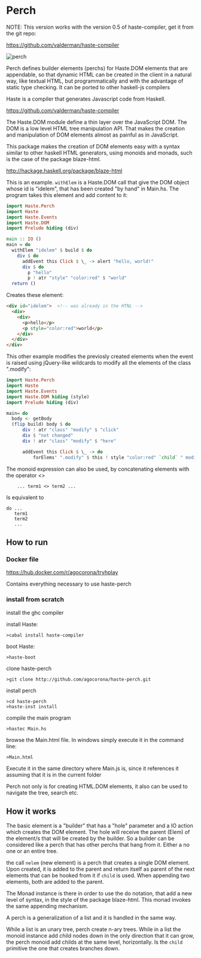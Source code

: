 Perch
=================
NOTE: This version works with the version 0.5 of haste-compiler, get it from the git repo:

https://github.com/valderman/haste-compiler

![perch](http://www.designboom.com/history/wirehangers/whnew.gif)

Perch defines builder elements (perchs) for Haste.DOM elements that are appendable, so that dynamic HTML can be created in the client in a natural way, like textual HTML, but programmatically and with the advantage of static type checking. It can be ported to other haskell-js compilers

Haste is a compiler that generates Javascript code from Haskell.

https://github.com/valderman/haste-compiler

The Haste.DOM module define a thin layer over the JavaScript DOM. The DOM is a low level HTML tree manipulation API. That makes the creation and manipulation of DOM elements almost as painful as in JavaScript.

This package makes the creation of DOM elements easy with a syntax  similar to other haskell HTML generators, using monoids and monads, such is the case of the package blaze-html.

http://hackage.haskell.org/package/blaze-html

This is an example. `withElem`  is a Haste.DOM call that give the DOM object whose id is "idelem", that has been created "by hand" in Main.hs. The program takes this element and add content to it:

```haskell
import Haste.Perch
import Haste
import Haste.Events
import Haste.DOM
import Prelude hiding (div)

main :: IO ()
main = do
  withElem "idelem" $ build $ do
    div $ do
      addEvent this Click $ \_ -> alert "hello, world!"
      div $ do
        p "hello"
        p ! atr "style" "color:red" $ "world"
  return ()
```

Creates these element:

```html
<div id="idelem">  <!-- was already in the HTNL -->
  <div>
    <div>
      <p>hello</p>
      <p style="color:red">world</p>
    </div>
  </div>
</div>
```

This other example modifies the previosly created elements when the event is raised using jQuery-like wildcards to modify all the elements of the class ".modify":

```haskell
import Haste.Perch
import Haste
import Haste.Events
import Haste.DOM hiding (style)
import Prelude hiding (div)

main= do
  body <- getBody
  (flip build) body $ do
      div ! atr "class" "modify" $ "click"
      div $ "not changed"
      div ! atr "class" "modify" $ "here"

      addEvent this Click $ \_ -> do
          forElems' ".modify" $ this ! style "color:red" `child` " modified"
```

The  monoid expression can also be used, by concatenating elements with the operator <>

        ... term1 <> term2 ...


Is equivalent to

    do ...
       term1
       term2
       ...

How to run
----------

### Docker file


https://hub.docker.com/r/agocorona/tryhplay

Contains everything necessary to use haste-perch

### install from scratch

install the ghc compiler

install Haste:

    >cabal install haste-compiler

boot Haste:

    >haste-boot

clone haste-perch

    >git clone http://github.com/agocorona/haste-perch.git

install perch

    >cd haste-perch
    >haste-inst install

compile the main program

    >hastec Main.hs

browse the Main.html file. In windows simply execute it in the command line:

    >Main.html

Execute it in the same directory where Main.js is, since it references it assuming that it is in the current folder

Perch not only is for creating HTML.DOM elements, it also can be used to navigate the tree, search
etc.


How it works
------------

The basic element is a "builder" that has a "hole" parameter and a IO action which creates the DOM element. The hole will receive the parent (Elem) of the element/s that will be created by the builder. So a builder can be considered like a perch that has other perchs that hang from it. Either a no one or an entire tree.

the call `nelem` (new element) is a perch that creates a single DOM element. Upon created, it  is added to the parent and return itself as parent of the next elements that can be hooked from it if `child` is used. When appending two elements, both are added to the parent.

The Monad instance is there in order to use the do notation, that add a new level of syntax, in the style of the package blaze-html. This monad invokes the same appending mechanism.

A perch is a generalization of a list and it is handled in the same way.

While a list is an unary tree, perch create n-ary trees. While in a list the monoid instance add child nodes
down in the only direction that it can grow, the perch monoid add childs at the same level, horizontally.
Is the `child` primitive the one that creates branches down.

